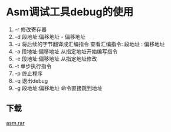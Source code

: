 # Asm调试工具debug的使用

1. -r 修改寄存器
2. -d 段地址:偏移地址 - 偏移地址
3. -u 将后续的字节翻译成汇编指令 查看汇编指令: 段地址 : 偏移地址
4. -a 段地址:偏移地址 从指定地址开始编写指令
5. -e 段地址:偏移地址 从指定地址修改
6. -t 单步执行指令
7. -p 终止程序
8. -q 退出debug
9. -g 段地址:偏移地址 命令直接跳到地址

## 下载

[asm.rar](/download/asm.rar)
